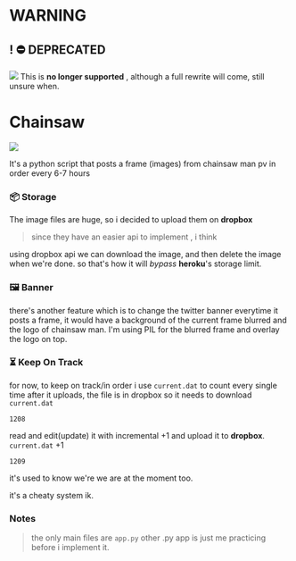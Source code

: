 # WARNING
## ! ⛔️ DEPRECATED 
<img src="https://img.shields.io/badge/no_maintenance_intended-inactive"/>
This is <b>no longer supported</b> , 
although a full rewrite will come, still unsure when.

# 
#
# Chainsaw
<img src="https://img.shields.io/badge/deprecated-discontinued-inactive"/>

It's a python script that posts a frame (images) from 
chainsaw man pv in order every 6-7 hours

### 📦 Storage

The image files are huge, so i decided to upload them on **dropbox** 
> since they have an easier api to implement , i think

using dropbox api we can download the image, and then delete the image when we're done.
so that's how it will _bypass_ **heroku**'s storage limit.
 
### 🖼️ Banner
there's another feature which is to change the twitter banner
everytime it posts a frame, it would have a background of the current frame blurred
and the logo of chainsaw man. I'm using PIL for the blurred frame and overlay the logo 
on top.


### ⏳ Keep On Track

for now, to keep on track/in order i use `current.dat` to count every single time
after it uploads, the file is in dropbox so it needs to download `current.dat`
<br>
```
1208
```
read and edit(update) it with incremental +1 and upload it to **dropbox**.
<br>
`current.dat` +1
```
1209
```

it's used to know we're we are at the moment too.

it's a cheaty system ik. 






### Notes
> the only main files are `app.py` other .py app is just me practicing before i implement it.
